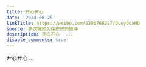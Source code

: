 ```yaml
---
title: 开心开心
date: '2024-08-28'
linkTitle: https://weibo.com/5286768287/Ouoy0daHD
source: 多次婉拒久保织织的微博
description: 开心开心  ...
disable_comments: true
---
```

开心开心  ...